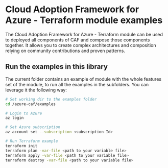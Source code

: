 # Cloud Adoption Framework for Azure - Terraform module examples

The Cloud Adoption Framework for Azure - Terraform module can be used to deployed all components of CAF and compose those components together. It allows you to create complex architectures and composition relying on community contributions and proven patterns.

## Run the examples in this library

The current folder contains an example of module with the whole features set of the module, to run all the examples in the subfolders. You can leverage it the following way:

```bash
# Set working dir to the examples folder
cd /azure-caf/examples

# Login to Azure 
az login

# Set Azure subscription
az account set --subscription <subscription Id>

# Run Terraform example
terraform init
terraform plan -var-file <path to your variable file>
terraform apply -var-file <path to your variable file>
terraform destroy -var-file <path to your variable file>
```
